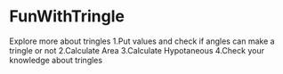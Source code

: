 # FunWithTringle

Explore more about tringles 
1.Put values and check if angles can make a tringle or not 
2.Calculate Area
3.Calculate Hypotaneous
4.Check your knowledge about tringles
